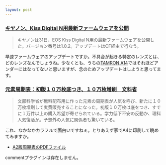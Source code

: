 ```yaml
---
layout: post
---
```

<h3><a href="http://dc.watch.impress.co.jp/cda/dslr/2005/05/31/1636.html">キヤノン、Kiss Digital N用最新ファームウェアを公開</a></h3>
<blockquote><p>キヤノンは31日、EOS Kiss Digital N用の最新ファームウェアを公開した。バージョン番号は1.0.2。アップデートはCF経由で行なう。 </p>
</blockquote>
<p>早速ファームウェアのアップデートですか。不具合が起きる特定のレンズとは、どのレンズなんでしょうね。少なくとも、うちの<a href="/?page=TAMRON+A14" class="wikipage">TAMRON A14</a>ではそれほどアンダーにはなってないと思いますが、念のためアップデートはしようと思ってます。</p>
<h3><a href="http://www.mainichi-msn.co.jp/today/news/20050530k0000e040065000c.html">元素周期表：初版１０万枚底つき、１０万枚増刷　文科省</a></h3>
<blockquote><p>文部科学省が無料配布用に作った元素の周期表が人気を呼び、新たに１０万枚増刷して実費販売することになった。初版１０万枚は底をつき、すでに１万件以上の購入希望が寄せられている。学力低下不安の反動か、理科人気復活か。予想外の人気に関係者も驚いている。</p>
</blockquote>
<p>これ、なかなかカラフルで面白いですねぇ。とりあえず家でA4に印刷して眺めてみますか。</p>
<ul>
<li><a href="http://stw.mext.go.jp/data/3_26.pdf">A2版周期表のPDFファイル</a></li>
</ul>
<p><span class="error">commentプラグインは存在しません。</span> </p>
